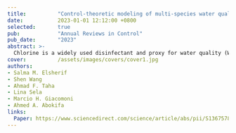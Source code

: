 ```yaml
---
title:          "Control-theoretic modeling of multi-species water quality dynamics in drinking water networks: Survey, methods, and test cases"
date:           2023-01-01 12:12:00 +0800
selected:       true
pub:            "Annual Reviews in Control"
pub_date:       "2023"
abstract: >-
  Chlorine is a widely used disinfectant and proxy for water quality (WQ) monitoring in water distribution networks (WDN). Chlorine-based WQ regulation and control aim to maintain pathogen-free water. Chlorine residual evolution within WDN is commonly modeled using the typical single-species decay and reaction dynamics that account for network-wide, spatiotemporal chlorine concentrations only. Prior studies have proposed more advanced and accurate descriptions via multi-species dynamics. This paper presents a host of novel state-space, control-theoretic representations of multi-species water quality dynamics. These representations describe decay, reaction, and transport of chlorine and a fictitious reactive substance to reflect realistic complex scenarios in WDN. Such dynamics are simulated over space- and time-discretized grids of the transport partial differential equation and the nonlinear reaction ordinary differential equation. To that end, this paper (i) provides a full description on how to formulate a high fidelity model-driven state-space representation of the multi-species water quality dynamics and (ii) investigates the applicability and performance of different Eulerian-based schemes (Lax–Wendroff, backward Euler, Crank–Nicolson, and Implicit Upwind) and Lagrangian-based schemes (Method of Characteristics) in contrast with EPANET and its EPANET-MSX extension. Numerical case studies reveal that the Implicit Upwind scheme, Method of Characteristics, and Lax–Wendroff scheme outperform other schemes with reliable results under reasonable assumptions and limitations.
cover:          /assets/images/covers/cover1.jpg
authors:
- Salma M. Elsherif
- Shen Wang
- Ahmad F. Taha
- Lina Sela
- Marcio H. Giacomoni
- Ahmed A. Abokifa
links:
  Paper: https://www.sciencedirect.com/science/article/abs/pii/S1367578822000943
---
```

